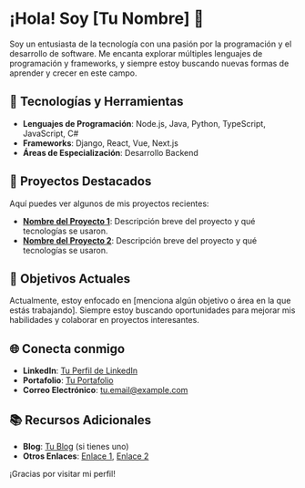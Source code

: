 # ¡Hola! Soy [Tu Nombre] 👋

Soy un entusiasta de la tecnología con una pasión por la programación y el desarrollo de software. Me encanta explorar múltiples lenguajes de programación y frameworks, y siempre estoy buscando nuevas formas de aprender y crecer en este campo.

## 🚀 Tecnologías y Herramientas

- **Lenguajes de Programación**: Node.js, Java, Python, TypeScript, JavaScript, C#
- **Frameworks**: Django, React, Vue, Next.js
- **Áreas de Especialización**: Desarrollo Backend

## 🔧 Proyectos Destacados

Aquí puedes ver algunos de mis proyectos recientes:

- **[Nombre del Proyecto 1](enlace-al-proyecto)**: Descripción breve del proyecto y qué tecnologías se usaron.
- **[Nombre del Proyecto 2](enlace-al-proyecto)**: Descripción breve del proyecto y qué tecnologías se usaron.

## 🎯 Objetivos Actuales

Actualmente, estoy enfocado en [menciona algún objetivo o área en la que estás trabajando]. Siempre estoy buscando oportunidades para mejorar mis habilidades y colaborar en proyectos interesantes.

## 🌐 Conecta conmigo

- **LinkedIn**: [Tu Perfil de LinkedIn](enlace)
- **Portafolio**: [Tu Portafolio](enlace)
- **Correo Electrónico**: [tu.email@example.com](mailto:tu.email@example.com)

## 📚 Recursos Adicionales

- **Blog**: [Tu Blog](enlace) (si tienes uno)
- **Otros Enlaces**: [Enlace 1](enlace), [Enlace 2](enlace)

¡Gracias por visitar mi perfil!

